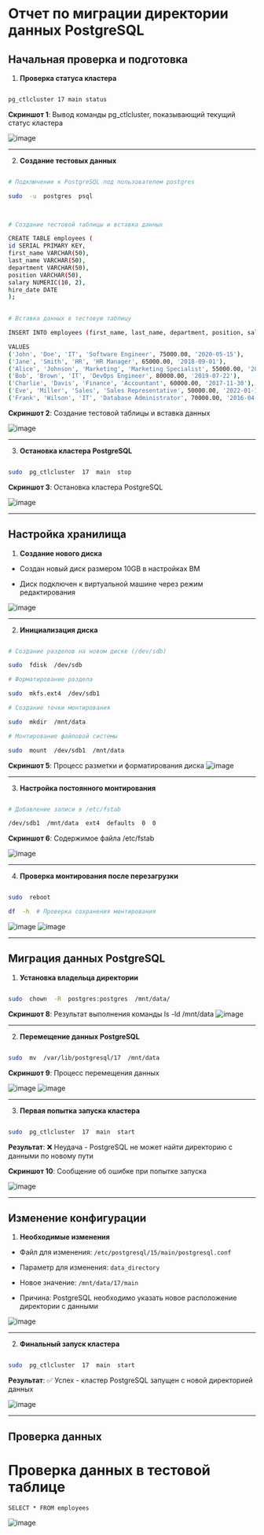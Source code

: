 # Отчет по миграции директории данных PostgreSQL

  

## Начальная проверка и подготовка

  

1.  **Проверка статуса кластера**

```bash

pg_ctlcluster 17 main status

```

**Скриншот 1**: Вывод команды pg_ctlcluster, показывающий текущий статус кластера

![image](https://github.com/user-attachments/assets/60eeec26-3305-4027-a2b3-5f55e4cf9329)


  

---

  

2.  **Создание тестовых данных**

```bash

# Подключение к PostgreSQL под пользователем postgres

sudo  -u  postgres  psql

  

# Создание тестовой таблицы и вставка данных

CREATE TABLE employees (
id SERIAL PRIMARY KEY,
first_name VARCHAR(50),
last_name VARCHAR(50),
department VARCHAR(50),
position VARCHAR(50),
salary NUMERIC(10, 2),
hire_date DATE
);

  
# Вставка данных в тестовую таблицу

INSERT INTO employees (first_name, last_name, department, position, salary, hire_date)

VALUES
('John', 'Doe', 'IT', 'Software Engineer', 75000.00, '2020-05-15'),
('Jane', 'Smith', 'HR', 'HR Manager', 65000.00, '2018-09-01'),
('Alice', 'Johnson', 'Marketing', 'Marketing Specialist', 55000.00, '2021-03-10'),
('Bob', 'Brown', 'IT', 'DevOps Engineer', 80000.00, '2019-07-22'),
('Charlie', 'Davis', 'Finance', 'Accountant', 60000.00, '2017-11-30'),
('Eve', 'Miller', 'Sales', 'Sales Representative', 50000.00, '2022-01-12'),
('Frank', 'Wilson', 'IT', 'Database Administrator', 70000.00, '2016-04-18');

```

**Скриншот 2**: Создание тестовой таблицы и вставка данных

![image](https://github.com/user-attachments/assets/9ad88c43-e09c-47f8-afc1-a3f4a4cc6bf7)



  

---

  

3.  **Остановка кластера PostgreSQL**

```bash

sudo  pg_ctlcluster  17  main  stop

```

**Скриншот 3**: Остановка кластера PostgreSQL

![image](https://github.com/user-attachments/assets/2ebad4a3-a19c-4a7d-bf05-03ba7dfbd3e0)


  

---

  

## Настройка хранилища

  

1.  **Создание нового диска**

- Создан новый диск размером 10GB в настройках ВМ

- Диск подключен к виртуальной машине через режим редактирования  

![image](https://github.com/user-attachments/assets/8b0a0e51-39d7-4680-9688-6978c02a9981)




  

---

  

2.  **Инициализация диска**

```bash

# Создание разделов на новом диске (/dev/sdb)

sudo  fdisk  /dev/sdb  

# Форматирование раздела

sudo  mkfs.ext4  /dev/sdb1  

# Создание точки монтирования

sudo  mkdir  /mnt/data  

# Монтирование файловой системы

sudo  mount  /dev/sdb1  /mnt/data

```

**Скриншот 5**: Процесс разметки и форматирования диска
![image](https://github.com/user-attachments/assets/694f4520-9403-4498-a19e-0c4bbb7c47d7)

  

---

  

3.  **Настройка постоянного монтирования**

```bash

# Добавление записи в /etc/fstab

/dev/sdb1  /mnt/data  ext4  defaults  0  0

```

**Скриншот 6**: Содержимое файла /etc/fstab

![image](https://github.com/user-attachments/assets/8d079076-eb3a-4518-940a-150db37a16d6)
  

---

  

4.  **Проверка монтирования после перезагрузки**

```bash

sudo  reboot

df  -h  # Проверка сохранения монтирования

```

![image](https://github.com/user-attachments/assets/38780743-b6f7-4119-a5ea-3a91f60187e9)
![image](https://github.com/user-attachments/assets/42549166-6e94-4eae-9134-ec6436febdf8)



  

---

  

## Миграция данных PostgreSQL

  

1.  **Установка владельца директории**

```bash

sudo  chown  -R  postgres:postgres  /mnt/data/

```

**Скриншот 8**: Результат выполнения команды ls -ld /mnt/data
![image](https://github.com/user-attachments/assets/d6154bc3-2409-445d-b42d-6efd17e06554)


  

---

  

2.  **Перемещение данных PostgreSQL**

```bash

sudo  mv  /var/lib/postgresql/17  /mnt/data

```

**Скриншот 9**: Процесс перемещения данных

![image](https://github.com/user-attachments/assets/f0668d1d-7432-4e8d-9301-34ce9384d5d4)
![image](https://github.com/user-attachments/assets/eede20c7-b058-495d-b436-bbffc08efc1f)
  

---

  

3.  **Первая попытка запуска кластера**

```bash

sudo  pg_ctlcluster  17  main  start

```

**Результат**: ❌ Неудача - PostgreSQL не может найти директорию с данными по новому пути

  

**Скриншот 10**: Сообщение об ошибке при попытке запуска

![image](https://github.com/user-attachments/assets/b1371d38-35a5-4a51-8e5e-18f3ea3410d8)


  

---

  

## Изменение конфигурации

  

1.  **Необходимые изменения**

- Файл для изменения: `/etc/postgresql/15/main/postgresql.conf`

- Параметр для изменения: `data_directory`

- Новое значение: `/mnt/data/17/main`

- Причина: PostgreSQL необходимо указать новое расположение директории с данными

  

![image](https://github.com/user-attachments/assets/e9d2e988-d2fc-4d33-95a1-f44adbabe83b)


  

---

  

2.  **Финальный запуск кластера**

```bash

sudo  pg_ctlcluster  17  main  start

```

**Результат**: ✅ Успех - кластер PostgreSQL запущен с новой директорией данных

  

![image](https://github.com/user-attachments/assets/f4f4e60f-3c8e-4b82-b96e-d06e0c31eef1)



  

---

  

## Проверка данных  


# Проверка данных в тестовой таблице

```
SELECT * FROM employees
```

![image](https://github.com/user-attachments/assets/be2fa661-44b8-4680-8371-1e61f947484e)


